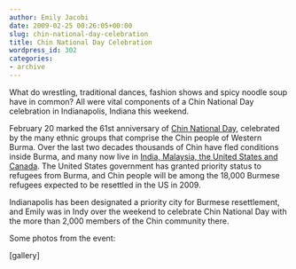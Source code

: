 ```yaml
---
author: Emily Jacobi
date: 2009-02-25 00:26:05+00:00
slug: chin-national-day-celebration
title: Chin National Day Celebration
wordpress_id: 302
categories:
- archive
---
```


What do wrestling, traditional dances, fashion shows and spicy noodle soup have in common? All were vital components of a Chin National Day celebration in Indianapolis, Indiana this weekend.




February 20 marked the 61st anniversary of [Chin National Day](http://www.mizzima.com/news/inside-burma/1747-chin-national-day-turns-into-chin-state-day-celebration-in-burma.html), celebrated by the many ethnic groups that comprise the Chin people of Western Burma. Over the last two decades thousands of Chin have fled conditions inside Burma, and many now live in [India, Malaysia, the United States and Canada](http://www.irrawaddy.org/article.php?art_id=10497). The United States government has granted priority status to refugees from Burma, and Chin people will be among the 18,000 Burmese refugees expected to be resettled in the US in 2009.



Indianapolis has been designated a priority city for Burmese resettlement, and Emily was in Indy over the weekend to celebrate Chin National Day with the more than 2,000 members of the Chin community there.

Some photos from the event:

[gallery]
